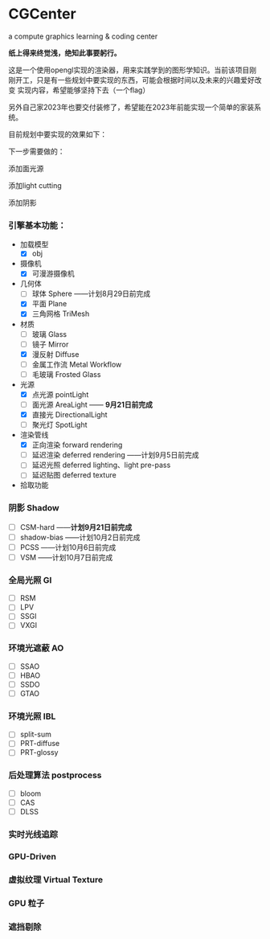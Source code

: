 # CGCenter
a compute graphics learning &amp; coding center

**纸上得来终觉浅，绝知此事要躬行。**

这是一个使用opengl实现的渲染器，用来实践学到的图形学知识。当前该项目刚刚开工，只是有一些规划中要实现的东西，可能会根据时间以及未来的兴趣爱好改变 实现内容，希望能够坚持下去（一个flag）

另外自己家2023年也要交付装修了，希望能在2023年前能实现一个简单的家装系统。

目前规划中要实现的效果如下：



下一步需要做的：

添加面光源

添加light cutting

添加阴影

### 引擎基本功能：

- 加载模型
  - [x] obj
- 摄像机
  - [x] 可漫游摄像机
- 几何体
  - [ ] 球体 Sphere ——计划8月29日前完成
  - [x] 平面 Plane
  - [x] 三角网格 TriMesh
- 材质
  - [ ] 玻璃 Glass
  - [ ] 镜子 Mirror
  - [x] 漫反射 Diffuse
  - [ ] 金属工作流 Metal Workflow
  - [ ] 毛玻璃 Frosted Glass
- 光源
  - [x] 点光源 pointLight
  - [ ] 面光源 AreaLight  —— **9月21日前完成**
  - [x] 直接光 DirectionalLight
  - [ ] 聚光灯 SpotLight
- 渲染管线
  - [x] 正向渲染 forward rendering
  - [ ] 延迟渲染 deferred rendering ——计划9月5日前完成
  - [ ] 延迟光照 deferred lighting、light pre-pass
  - [ ] 延迟贴图 deferred texture
- 拾取功能

### 阴影 Shadow 

- [ ] CSM-hard  ——**计划9月21日前完成**
- [ ] shadow-bias ——计划10月2日前完成
- [ ] PCSS ——计划10月6日前完成
- [ ] VSM ——计划10月7日前完成

### 全局光照 GI

- [ ] RSM
- [ ] LPV
- [ ] SSGI
- [ ] VXGI

### 环境光遮蔽 AO

- [ ] SSAO
- [ ] HBAO
- [ ] SSDO
- [ ] GTAO

### 环境光照 IBL

- [ ] split-sum
- [ ] PRT-diffuse
- [ ] PRT-glossy

### 后处理算法 postprocess
- [ ] bloom
- [ ] CAS
- [ ] DLSS

### 实时光线追踪



### GPU-Driven



### 虚拟纹理 Virtual Texture



### GPU 粒子



### 遮挡剔除

